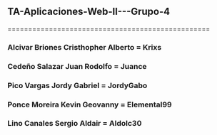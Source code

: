 ## TA-Aplicaciones-Web-II---Grupo-4

=================================================

### Alcivar Briones Cristhopher Alberto = Krixs

### Cedeño Salazar Juan Rodolfo = Juance

### Pico Vargas Jordy Gabriel = JordyGabo

### Ponce Moreira Kevin Geovanny = Elemental99

### Lino Canales Sergio Aldair = Aldolc30
